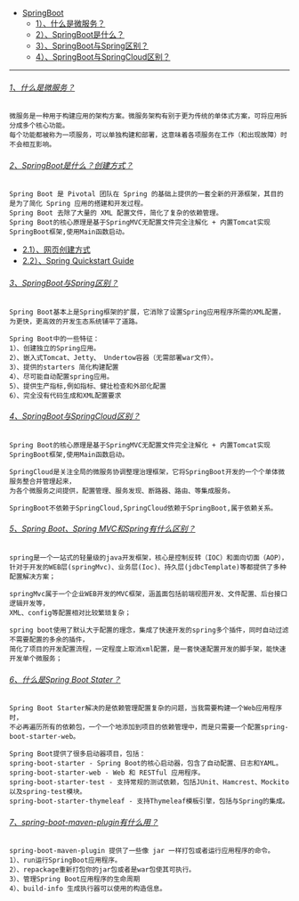 * [SpringBoot]()
    - [1）、什么是微服务？]()
    - [2）、SpringBoot是什么？]()
    - [3）、SpringBoot与Spring区别？]()
    - [4）、SpringBoot与SpringCloud区别？]()

---
###### [1、什么是微服务？]()
    微服务是一种用于构建应用的架构方案。微服务架构有别于更为传统的单体式方案，可将应用拆分成多个核心功能。
    每个功能都被称为一项服务，可以单独构建和部署，这意味着各项服务在工作（和出现故障）时不会相互影响。

###### [2、SpringBoot是什么？创建方式？]()
    Spring Boot 是 Pivotal 团队在 Spring 的基础上提供的一套全新的开源框架，其目的是为了简化 Spring 应用的搭建和开发过程。
    Spring Boot 去除了大量的 XML 配置文件，简化了复杂的依赖管理。    
    Spring Boot的核心原理是基于SpringMVC无配置文件完全注解化 + 内置Tomcat实现SpringBoot框架,使用Main函数启动。
* [2.1）、网页创建方式](https://start.spring.io/) 
* [2.2）、Spring Quickstart Guide](https://spring.io/quickstart)   

###### [3、SpringBoot与Spring区别？]()
    Spring Boot基本上是Spring框架的扩展，它消除了设置Spring应用程序所需的XML配置，
    为更快，更高效的开发生态系统铺平了道路。
    
    Spring Boot中的一些特征：
    1）、创建独立的Spring应用。
    2）、嵌入式Tomcat、Jetty、 Undertow容器（无需部署war文件）。
    3）、提供的starters 简化构建配置
    4）、尽可能自动配置spring应用。
    5）、提供生产指标,例如指标、健壮检查和外部化配置
    6）、完全没有代码生成和XML配置要求

###### [4、SpringBoot与SpringCloud区别？]()
    Spring Boot的核心原理是基于SpringMVC无配置文件完全注解化 + 内置Tomcat实现SpringBoot框架,使用Main函数启动。

    SpringCloud是关注全局的微服务协调整理治理框架，它将SpringBoot开发的一个个单体微服务整合并管理起来，
    为各个微服务之间提供，配置管理、服务发现、断路器、路由、等集成服务。
    
    SpringBoot不依赖于SpringCloud,SpringCloud依赖于SpringBoot,属于依赖关系。

###### [5、Spring Boot、Spring MVC和Spring有什么区别？]()
    spring是一个一站式的轻量级的java开发框架，核心是控制反转（IOC）和面向切面（AOP），
    针对于开发的WEB层(springMvc)、业务层(Ioc)、持久层(jdbcTemplate)等都提供了多种配置解决方案；
    
    springMvc属于一个企业WEB开发的MVC框架，涵盖面包括前端视图开发、文件配置、后台接口逻辑开发等，
    XML、config等配置相对比较繁琐复杂；
    
    spring boot使用了默认大于配置的理念，集成了快速开发的spring多个插件，同时自动过滤不需要配置的多余的插件，
    简化了项目的开发配置流程，一定程度上取消xml配置，是一套快速配置开发的脚手架，能快速开发单个微服务；

###### [6、什么是Spring Boot Stater？]()
    Spring Boot Starter解决的是依赖管理配置复杂的问题，当我需要构建一个Web应用程序时，
    不必再遍历所有的依赖包，一个一个地添加到项目的依赖管理中，而是只需要一个配置spring-boot-starter-web。
    
    Spring Boot提供了很多启动器项目，包括：
    spring-boot-starter - Spring Boot的核心启动器，包含了自动配置、日志和YAML。
    spring-boot-starter-web - Web 和 RESTful 应用程序。
    spring-boot-starter-test - 支持常规的测试依赖，包括JUnit、Hamcrest、Mockito以及spring-test模块。
    spring-boot-starter-thymeleaf - 支持Thymeleaf模板引擎，包括与Spring的集成。

###### [7、spring-boot-maven-plugin有什么用？]()
    spring-boot-maven-plugin 提供了一些像 jar 一样打包或者运行应用程序的命令。
    1）、run运行SpringBoot应用程序。
    2）、repackage重新打包你的jar包或者是war包使其可执行。
    3）、管理Spring Boot应用程序的生命周期
    4）、build-info 生成执行器可以使用的构造信息。


